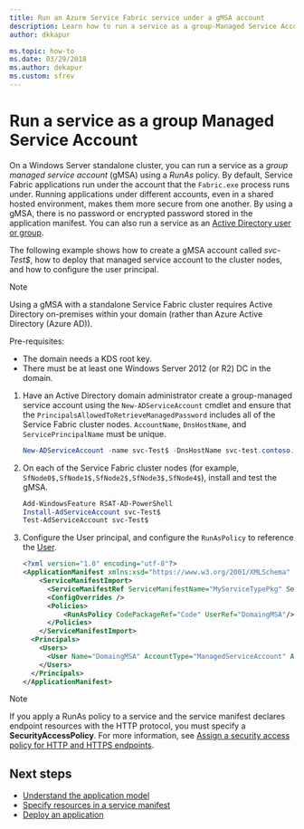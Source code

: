 ```yaml
---
title: Run an Azure Service Fabric service under a gMSA account 
description: Learn how to run a service as a group-Managed Service Account (gMSA) on a Service Fabric Windows standalone cluster.
author: dkkapur

ms.topic: how-to
ms.date: 03/29/2018
ms.author: dekapur
ms.custom: sfrev
---
```

# Run a service as a group Managed Service Account

On a Windows Server standalone cluster, you can run a service as a *group managed service account* (gMSA) using a *RunAs* policy.  By default, Service Fabric applications run under the account that the `Fabric.exe` process runs under. Running applications under different accounts, even in a shared hosted environment, makes them more secure from one another. By using a gMSA, there is no password or encrypted password stored in the application manifest.  You can also run a service as an [Active Directory user or group](service-fabric-run-service-as-ad-user-or-group.md).

The following example shows how to create a gMSA account called *svc-Test$*, how to deploy that managed service account to the cluster nodes, and how to configure the user principal.

> [!NOTE]
> Using a gMSA with a standalone Service Fabric cluster requires Active Directory on-premises within your domain (rather than Azure Active Directory (Azure AD)).

Pre-requisites:

- The domain needs a KDS root key.
- There must be at least one Windows Server 2012 (or R2) DC in the domain.

1. Have an Active Directory domain administrator create a group-managed service account using the `New-ADServiceAccount` cmdlet and ensure that the `PrincipalsAllowedToRetrieveManagedPassword` includes all of the Service Fabric cluster nodes. `AccountName`, `DnsHostName`, and `ServicePrincipalName` must be unique.

    ```powershell
    New-ADServiceAccount -name svc-Test$ -DnsHostName svc-test.contoso.com  -ServicePrincipalNames http/svc-test.contoso.com -PrincipalsAllowedToRetrieveManagedPassword SfNode0$,SfNode1$,SfNode2$,SfNode3$,SfNode4$
    ```

2. On each of the Service Fabric cluster nodes (for example, `SfNode0$,SfNode1$,SfNode2$,SfNode3$,SfNode4$`), install and test the gMSA.
    
    ```powershell
    Add-WindowsFeature RSAT-AD-PowerShell
    Install-AdServiceAccount svc-Test$
    Test-AdServiceAccount svc-Test$
    ```

3. Configure the User principal, and configure the `RunAsPolicy` to reference the [User](https://docs.microsoft.com/azure/service-fabric/service-fabric-cluster-fabric-settings#runas).
    
    ```xml
    <?xml version="1.0" encoding="utf-8"?>
    <ApplicationManifest xmlns:xsd="https://www.w3.org/2001/XMLSchema" xmlns:xsi="https://www.w3.org/2001/XMLSchema-instance" ApplicationTypeName="MyApplicationType" ApplicationTypeVersion="1.0.0" xmlns="http://schemas.microsoft.com/2011/01/fabric">
        <ServiceManifestImport>
          <ServiceManifestRef ServiceManifestName="MyServiceTypePkg" ServiceManifestVersion="1.0.0" />
          <ConfigOverrides />
          <Policies>
              <RunAsPolicy CodePackageRef="Code" UserRef="DomaingMSA"/>
          </Policies>
        </ServiceManifestImport>
      <Principals>
        <Users>
          <User Name="DomaingMSA" AccountType="ManagedServiceAccount" AccountName="domain\svc-Test$"/>
        </Users>
      </Principals>
    </ApplicationManifest>
    ```

> [!NOTE]
> If you apply a RunAs policy to a service and the service manifest declares endpoint resources with the HTTP protocol, you must specify a **SecurityAccessPolicy**.  For more information, see [Assign a security access policy for HTTP and HTTPS endpoints](service-fabric-assign-policy-to-endpoint.md).
>

## Next steps

- [Understand the application model](service-fabric-application-model.md)
- [Specify resources in a service manifest](service-fabric-service-manifest-resources.md)
- [Deploy an application](service-fabric-deploy-remove-applications.md)

[image1]: ./media/service-fabric-application-runas-security/copy-to-output.png
